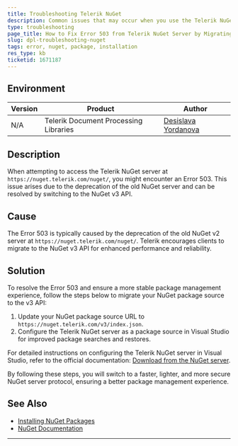 ```yaml
---
title: Troubleshooting Telerik NuGet
description: Common issues that may occur when you use the Telerik NuGet server to install Document Processing packages
type: troubleshooting
page_title: How to Fix Error 503 from Telerik NuGet Server by Migrating to NuGet v3 API
slug: dpl-troubleshooting-nuget
tags: error, nuget, package, installation
res_type: kb
ticketid: 1671187
---
```


## Environment

| Version | Product | Author | 
| --- | --- | ---- | 
| N/A| Telerik Document Processing Libraries|[Desislava Yordanova](https://www.telerik.com/blogs/author/desislava-yordanova)| 

## Description
When attempting to access the Telerik NuGet server at `https://nuget.telerik.com/nuget/`, you might encounter an Error 503. This issue arises due to the deprecation of the old NuGet server and can be resolved by switching to the NuGet v3 API.

## Cause
The Error 503 is typically caused by the deprecation of the old NuGet v2 server at `https://nuget.telerik.com/nuget/`. Telerik encourages clients to migrate to the NuGet v3 API for enhanced performance and reliability.

## Solution
To resolve the Error 503 and ensure a more stable package management experience, follow the steps below to migrate your NuGet package source to the v3 API:

1. Update your NuGet package source URL to `https://nuget.telerik.com/v3/index.json`.
2. Configure the Telerik NuGet server as a package source in Visual Studio for improved package searches and restores.

For detailed instructions on configuring the Telerik NuGet server in Visual Studio, refer to the official documentation: [Download from the NuGet server](https://docs.telerik.com/devtools/document-processing/getting-started/installation/install-nuget-packages#download-from-the-nuget-server).

By following these steps, you will switch to a faster, lighter, and more secure NuGet server protocol, ensuring a better package management experience.

## See Also

- [Installing NuGet Packages](https://docs.telerik.com/devtools/document-processing/getting-started/installation/install-nuget-packages)
- [NuGet Documentation](https://docs.microsoft.com/en-us/nuget/)

---
